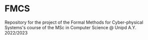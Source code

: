 # FMCS
Repository for the project of the Formal Methods for Cyber-physical Systems's course of the MSc in Computer Science @ Unipd A.Y. 2022/2023

